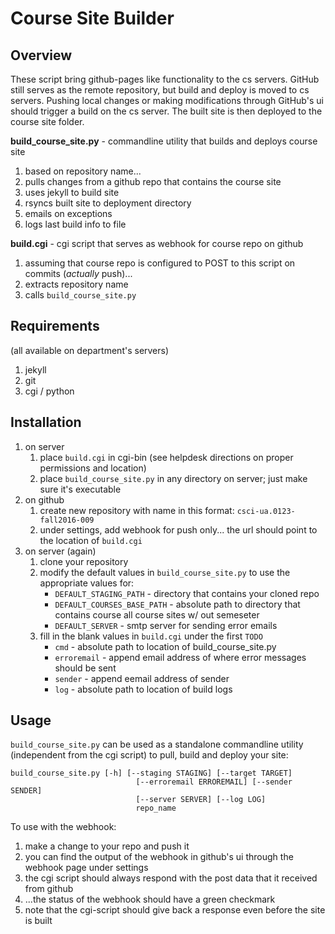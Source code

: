 Course Site Builder
===

Overview
---

These script bring github-pages like functionality to the cs servers. GitHub still serves as the remote repository, but build and deploy is moved to cs servers. Pushing local changes or making modifications through GitHub's ui should trigger a build on the cs server. The built site is then deployed to the course site folder. 

__build_course_site.py__ - commandline utility that builds and deploys course site

1. based on repository name... 
2. pulls changes from a github repo that contains the course site 
3. uses jekyll to build site
4. rsyncs built site to deployment directory
5. emails on exceptions
6. logs last build info to file

__build.cgi__ - cgi script that serves as webhook for course repo on github

1. assuming that course repo is configured to POST to this script on commits (_actually_ push)...
2. extracts repository name
3. calls `build_course_site.py`

Requirements
---
(all available on department's servers)

1. jekyll
2. git
3. cgi / python

Installation
---

1. on server
	1. place `build.cgi` in cgi-bin (see helpdesk directions on proper permissions and location)
	2. place `build_course_site.py` in any directory on server; just make sure it's executable 
2. on github
	1. create new repository with name in this format: `csci-ua.0123-fall2016-009`
	2. under settings, add webhook for push only... the url should point to the location of `build.cgi`
3. on server (again)
	1. clone your repository
	2. modify the default values in `build_course_site.py` to use the appropriate values for:
		* `DEFAULT_STAGING_PATH` - directory that contains your cloned repo
		* `DEFAULT_COURSES_BASE_PATH` - absolute path to directory that contains course all course sites w/ out semeseter
		* `DEFAULT_SERVER` - smtp server for sending error emails
	3. fill in the blank values in `build.cgi` under the first `TODO`
		* `cmd` - absolute path to location of build_course_site.py
		* `erroremail` - append email address of where error messages should be sent
		* `sender` - append eemail address of sender
		* `log` - absolute path to location of build logs

Usage
---

`build_course_site.py` can be used as a standalone commandline utility (independent from the cgi script) to pull, build and deploy your site:

```
build_course_site.py [-h] [--staging STAGING] [--target TARGET]
                            [--erroremail ERROREMAIL] [--sender SENDER]
                            [--server SERVER] [--log LOG]
                            repo_name
```
		
To use with the webhook:

1. make a change to your repo and push it
2. you can find the output of the webhook in github's ui through the webhook page under settings
3. the cgi script should always respond with the post data that it received from github
4. ...the status of the webhook should have a green checkmark
5. note that the cgi-script should give back a response even before the site is built

